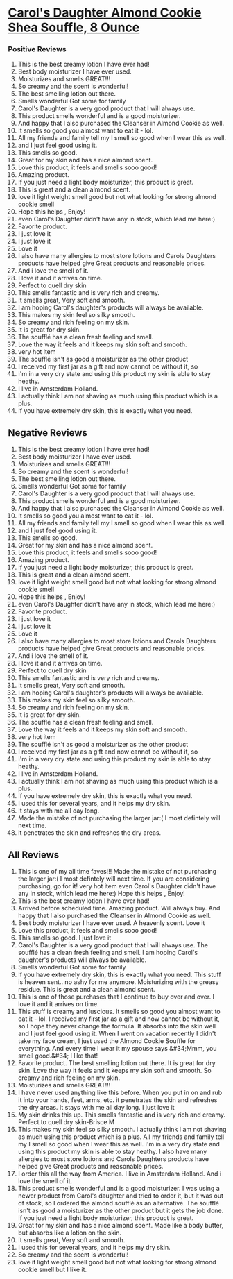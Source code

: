 # [Carol&#x27;s Daughter Almond Cookie Shea Souffle, 8 Ounce](https://products.checkmycream.com/products/Carol&#x27;s-Daughter-Almond-Cookie-Shea-Souffle-8-Ounce.html)

### Positive Reviews

<ol>
      <li>This is the best creamy lotion I have ever had!</li>
      <li>Best body moisturizer I have ever used.</li>
      <li>Moisturizes and smells GREAT!!!</li>
      <li>So creamy and the scent is wonderful!</li>
      <li>The best smelling lotion out there.</li>
      <li>Smells wonderful  Got some for family</li>
      <li>Carol&#x27;s Daughter is a very good product that I will always use.  </li>
      <li>This product smells wonderful and is a good moisturizer.  </li>
      <li>And happy that I also purchased the Cleanser in Almond Cookie as well.</li>
      <li>It smells so good you almost want to eat it - lol.</li>
      <li>All my friends and family tell my I smell so good when I wear this as well.</li>
      <li>and I just feel good using it.</li>
      <li>This smells so good.</li>
      <li>Great for my skin and has a nice almond scent.  </li>
      <li>Love this product, it feels and smells sooo good!</li>
      <li>Amazing product.</li>
      <li>If you just need a light body moisturizer, this product is great.</li>
      <li>This is great and a clean almond scent.</li>
      <li>Iove it light weight smell good but not what looking for strong almond cookie smell</li>
      <li>Hope this helps , Enjoy!</li>
      <li>even Carol&#x27;s Daughter didn&#x27;t have any in stock, which lead me here:)</li>
      <li>Favorite product.  </li>
      <li>I just love it</li>
      <li>I just love it</li>
      <li>Love it</li>
      <li>I also have many allergies to most store lotions and Carols Daughters products have helped give Great products and reasonable prices.</li>
      <li>And i love the smell of it.</li>
      <li>I love it and it arrives on time.</li>
      <li>Perfect to quell dry skin</li>
      <li>This smells fantastic and is very rich and creamy.</li>
      <li>It smells great, Very soft and smooth.</li>
      <li>I am hoping Carol&#x27;s daughter&#x27;s products will always be available.</li>
      <li>This makes my skin feel so silky smooth.</li>
      <li>So creamy and rich feeling on my skin.</li>
      <li>It is great for dry skin.</li>
      <li>The soufflé has a clean fresh feeling and smell.  </li>
      <li>Love the way it feels and it keeps my skin soft and smooth.  </li>
      <li>very hot item</li>
      <li>The soufflé isn&#x27;t as good a moisturizer as the other product</li>
      <li>I received my first jar as a gift and now cannot be without it, so</li>
      <li>I&#x27;m in a very dry state and using this product my skin is able to stay heathy.</li>
      <li>I live in Amsterdam Holland.</li>
      <li>I actually think I am not shaving as much using this product which is a plus.</li>
      <li>If you have extremely dry skin, this is exactly what you need.  </li>
</ol>


<h2>Negative Reviews</h2>
<ol>
<li> This is the best creamy lotion I have ever had!</li>
<li> Best body moisturizer I have ever used.</li>
<li> Moisturizes and smells GREAT!!!</li>
<li> So creamy and the scent is wonderful!</li>
<li> The best smelling lotion out there.</li>
<li> Smells wonderful  Got some for family</li>
<li> Carol&#x27;s Daughter is a very good product that I will always use.  </li>
<li> This product smells wonderful and is a good moisturizer.  </li>
<li> And happy that I also purchased the Cleanser in Almond Cookie as well.</li>
<li> It smells so good you almost want to eat it - lol.</li>
<li> All my friends and family tell my I smell so good when I wear this as well.</li>
<li> and I just feel good using it.</li>
<li> This smells so good.</li>
<li> Great for my skin and has a nice almond scent.  </li>
<li> Love this product, it feels and smells sooo good!</li>
<li> Amazing product.</li>
<li> If you just need a light body moisturizer, this product is great.</li>
<li> This is great and a clean almond scent.</li>
<li> Iove it light weight smell good but not what looking for strong almond cookie smell</li>
<li> Hope this helps , Enjoy!</li>
<li> even Carol&#x27;s Daughter didn&#x27;t have any in stock, which lead me here:)</li>
<li> Favorite product.  </li>
<li> I just love it</li>
<li> I just love it</li>
<li> Love it</li>
<li> I also have many allergies to most store lotions and Carols Daughters products have helped give Great products and reasonable prices.</li>
<li> And i love the smell of it.</li>
<li> I love it and it arrives on time.</li>
<li> Perfect to quell dry skin</li>
<li> This smells fantastic and is very rich and creamy.</li>
<li> It smells great, Very soft and smooth.</li>
<li> I am hoping Carol&#x27;s daughter&#x27;s products will always be available.</li>
<li> This makes my skin feel so silky smooth.</li>
<li> So creamy and rich feeling on my skin.</li>
<li> It is great for dry skin.</li>
<li> The soufflé has a clean fresh feeling and smell.  </li>
<li> Love the way it feels and it keeps my skin soft and smooth.  </li>
<li> very hot item</li>
<li> The soufflé isn&#x27;t as good a moisturizer as the other product</li>
<li> I received my first jar as a gift and now cannot be without it, so</li>
<li> I&#x27;m in a very dry state and using this product my skin is able to stay heathy.</li>
<li> I live in Amsterdam Holland.</li>
<li> I actually think I am not shaving as much using this product which is a plus.</li>
<li> If you have extremely dry skin, this is exactly what you need.  </li>
<li> I used this for several years, and it helps my dry skin.</li>
<li> It stays with me all day long.  </li>
<li> Made the mistake of not purchasing the larger jar:( I most defintely will next time.</li>
<li> it penetrates the skin and refreshes the dry areas.  </li>
</ol>

<h2>All Reviews</h2>

<ol>
    <li> This is one of my all time faves!!! Made the mistake of not purchasing the larger jar:( I most defintely will next time. If you are considering purchasing, go for it! very hot item even Carol&#x27;s Daughter didn&#x27;t have any in stock, which lead me here:) Hope this helps , Enjoy!</li>
    <li> This is the best creamy lotion I have ever had!</li>
    <li> Arrived before scheduled time. Amazing product. Will always buy. And happy that I also purchased the Cleanser in Almond Cookie as well.</li>
    <li> Best body moisturizer I have ever used. A heavenly scent. Love it</li>
    <li> Love this product, it feels and smells sooo good!</li>
    <li> This smells so good. I just love it</li>
    <li> Carol&#x27;s Daughter is a very good product that I will always use.  The soufflé has a clean fresh feeling and smell.  I am hoping Carol&#x27;s daughter&#x27;s products will always be available.</li>
    <li> Smells wonderful  Got some for family</li>
    <li> If you have extremely dry skin, this is exactly what you need.  This stuff is heaven sent.. no ashy for me anymore. Moisturizing with the greasy residue.  This is great and a clean almond scent.</li>
    <li> This is one of those purchases that I continue to buy over and over.  I love it and it arrives on time.</li>
    <li> This stuff is creamy and luscious. It smells so good you almost want to eat it - lol. I received my first jar as a gift and now cannot be without it, so I hope they never change the formula. It absorbs into the skin well and I just feel good using it. When I went on vacation recently I didn&#x27;t take my face cream, I just used the Almond Cookie Souffle for everything. And every time I wear it my spouse says &amp;#34;Mmm, you smell good.&amp;#34;  I like that!</li>
    <li> Favorite product.  The best smelling lotion out there. It is great for dry skin. Love the way it feels and it keeps my skin soft and smooth.  So creamy and rich feeling on my skin.</li>
    <li> Moisturizes and smells GREAT!!!</li>
    <li> I have never used anything like this before.  When you put in on and rub it into your hands, feet, arms, etc.  it penetrates the skin and refreshes the dry areas.  It stays with me all day long.  I just love it</li>
    <li> My skin drinks this up. This smells fantastic and is very rich and creamy. Perfect to quell dry skin-Brisce M</li>
    <li> This makes my skin feel so silky smooth. I actually think I am not shaving as much using this product which is a plus. All my friends and family tell my I smell so good when I wear this as well. I&#x27;m in a very dry state and using this product my skin is able to stay heathy. I also have many allergies to most store lotions and Carols Daughters products have helped give Great products and reasonable prices.</li>
    <li> I order this all the way from America. I live in Amsterdam Holland. And i love the smell of it.</li>
    <li> This product smells wonderful and is a good moisturizer.  I was using a newer product from Carol&#x27;s daughter and tried to order it, but it was out of stock, so I ordered the almond soufflé as an alternative. The soufflé isn&#x27;t as good a moisturizer as the other product but it gets the job done. If you just need a light body moisturizer, this product is great.</li>
    <li> Great for my skin and has a nice almond scent.  Made like a body butter, but absorbs like a lotion on the skin.</li>
    <li> It smells great, Very soft and smooth.</li>
    <li> I used this for several years, and it helps my dry skin.</li>
    <li> So creamy and the scent is wonderful!</li>
    <li> Iove it light weight smell good but not what looking for strong almond cookie smell but I like it.</li>
</ol>




